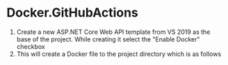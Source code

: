 # Docker.GitHubActions

1. Create a new ASP.NET Core Web API template from VS 2019 as the base of the project. While creating it select the "Enable Docker" checkbox
2. This will create a Docker file to the project directory which is as follows



